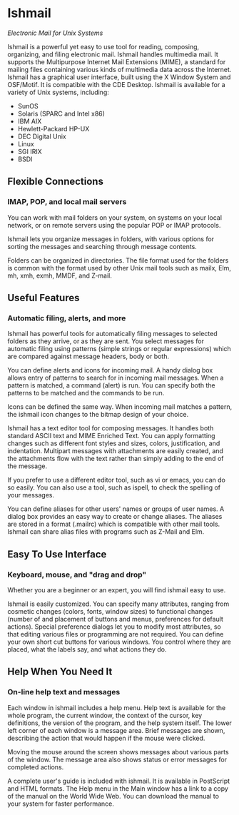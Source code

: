 # Ishmail

*Electronic Mail for Unix Systems*

Ishmail is a powerful yet easy to use tool for reading, composing, organizing, and filing electronic mail. Ishmail handles multimedia mail. It supports the Multipurpose Internet Mail Extensions (MIME), a standard for mailing files containing various kinds of multimedia data across the Internet. Ishmail has a graphical user interface, built using the X Window System and OSF/Motif. It is compatible with the CDE Desktop. Ishmail is available for a variety of Unix systems, including:

- SunOS
- Solaris (SPARC and Intel x86)
- IBM AIX
- Hewlett-Packard HP-UX
- DEC Digital Unix
- Linux
- SGI IRIX
- BSDI

## Flexible Connections

### IMAP, POP, and local mail servers

You can work with mail folders on your system, on systems on your local network, or on remote servers using the popular POP or IMAP protocols.

Ishmail lets you organize messages in folders, with various options for sorting the messages and searching through message contents.

Folders can be organized in directories. The file format used for the folders is common with the format used by other Unix mail tools such as mailx, Elm, mh, xmh, exmh, MMDF, and Z-mail.

## Useful Features

### Automatic filing, alerts, and more

Ishmail has powerful tools for automatically filing messages to selected folders as they arrive, or as they are sent. You select messages for automatic filing using patterns (simple strings or regular expressions) which are compared against message headers, body or both.

You can define alerts and icons for incoming mail. A handy dialog box allows entry of patterns to search for in incoming mail messages. When a pattern is matched, a command (alert) is run. You can specify both the patterns to be matched and the commands to be run.

Icons can be defined the same way. When incoming mail matches a pattern, the ishmail icon changes to the bitmap design of your choice.

Ishmail has a text editor tool for composing messages. It handles both standard ASCII text and MIME Enriched Text. You can apply formatting changes such as different font styles and sizes, colors, justification, and indentation. Multipart messages with attachments are easily created, and the attachments flow with the text rather than simply adding to the end of the message.

If you prefer to use a different editor tool, such as vi or emacs, you can do so easily. You can also use a tool, such as ispell, to check the spelling of your messages.

You can define aliases for other users' names or groups of user names. A dialog box provides an easy way to create or change aliases. The aliases are stored in a format (.mailrc) which is compatible with other mail tools. Ishmail can share alias files with programs such as Z-Mail and Elm.

## Easy To Use Interface

### Keyboard, mouse, and "drag and drop"

Whether you are a beginner or an expert, you will find ishmail easy to use.

Ishmail is easily customized. You can specify many attributes, ranging from cosmetic changes (colors, fonts, window sizes) to functional changes (number of and placement of buttons and menus, preferences for default actions). Special preference dialogs let you to modify most attributes, so that editing various files or programming are not required. You can define your own short cut buttons for various windows. You control where they are placed, what the labels say, and what actions they do.

## Help When You Need It

### On-line help text and messages

Each window in ishmail includes a help menu. Help text is available for the whole program, the current window, the context of the cursor, key definitions, the version of the program, and the help system itself. The lower left corner of each window is a message area. Brief messages are shown, describing the action that would happen if the mouse were clicked.

Moving the mouse around the screen shows messages about various parts of the window. The message area also shows status or error messages for completed actions.

A complete user's guide is included with ishmail. It is available in PostScript and HTML formats. The Help menu in the Main window has a link to a copy of the manual on the World Wide Web. You can download the manual to your system for faster performance.

